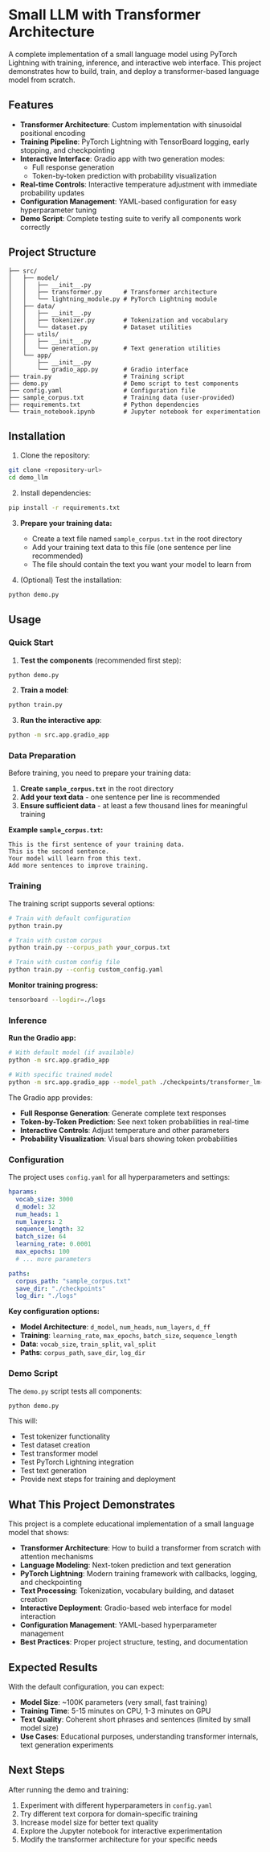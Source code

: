 # Small LLM with Transformer Architecture

A complete implementation of a small language model using PyTorch Lightning with training, inference, and interactive web interface. This project demonstrates how to build, train, and deploy a transformer-based language model from scratch.

## Features

- **Transformer Architecture**: Custom implementation with sinusoidal positional encoding
- **Training Pipeline**: PyTorch Lightning with TensorBoard logging, early stopping, and checkpointing
- **Interactive Interface**: Gradio app with two generation modes:
  - Full response generation
  - Token-by-token prediction with probability visualization
- **Real-time Controls**: Interactive temperature adjustment with immediate probability updates
- **Configuration Management**: YAML-based configuration for easy hyperparameter tuning
- **Demo Script**: Complete testing suite to verify all components work correctly

## Project Structure

```
├── src/
│   ├── model/
│   │   ├── __init__.py
│   │   ├── transformer.py      # Transformer architecture
│   │   └── lightning_module.py # PyTorch Lightning module
│   ├── data/
│   │   ├── __init__.py
│   │   ├── tokenizer.py        # Tokenization and vocabulary
│   │   └── dataset.py          # Dataset utilities
│   ├── utils/
│   │   ├── __init__.py
│   │   └── generation.py       # Text generation utilities
│   └── app/
│       ├── __init__.py
│       └── gradio_app.py       # Gradio interface
├── train.py                    # Training script
├── demo.py                     # Demo script to test components
├── config.yaml                 # Configuration file
├── sample_corpus.txt           # Training data (user-provided)
├── requirements.txt            # Python dependencies
└── train_notebook.ipynb        # Jupyter notebook for experimentation
```

## Installation

1. Clone the repository:
```bash
git clone <repository-url>
cd demo_llm
```

2. Install dependencies:
```bash
pip install -r requirements.txt
```

3. **Prepare your training data:**
   - Create a text file named `sample_corpus.txt` in the root directory
   - Add your training text data to this file (one sentence per line recommended)
   - The file should contain the text you want your model to learn from

4. (Optional) Test the installation:
```bash
python demo.py
```

## Usage

### Quick Start

1. **Test the components** (recommended first step):
```bash
python demo.py
```

2. **Train a model**:
```bash
python train.py
```

3. **Run the interactive app**:
```bash
python -m src.app.gradio_app
```

### Data Preparation

Before training, you need to prepare your training data:

1. **Create `sample_corpus.txt`** in the root directory
2. **Add your text data** - one sentence per line is recommended
3. **Ensure sufficient data** - at least a few thousand lines for meaningful training

**Example `sample_corpus.txt`:**
```
This is the first sentence of your training data.
This is the second sentence.
Your model will learn from this text.
Add more sentences to improve training.
```

### Training

The training script supports several options:

```bash
# Train with default configuration
python train.py

# Train with custom corpus
python train.py --corpus_path your_corpus.txt

# Train with custom config file
python train.py --config custom_config.yaml
```

**Monitor training progress:**
```bash
tensorboard --logdir=./logs
```

### Inference

**Run the Gradio app:**
```bash
# With default model (if available)
python -m src.app.gradio_app

# With specific trained model
python -m src.app.gradio_app --model_path ./checkpoints/transformer_lm-best-v01.ckpt --vocab_path ./checkpoints/vocab.pkl
```

The Gradio app provides:
- **Full Response Generation**: Generate complete text responses
- **Token-by-Token Prediction**: See next token probabilities in real-time
- **Interactive Controls**: Adjust temperature and other parameters
- **Probability Visualization**: Visual bars showing token probabilities

### Configuration

The project uses `config.yaml` for all hyperparameters and settings:

```yaml
hparams:
  vocab_size: 3000
  d_model: 32
  num_heads: 1
  num_layers: 2
  sequence_length: 32
  batch_size: 64
  learning_rate: 0.0001
  max_epochs: 100
  # ... more parameters

paths:
  corpus_path: "sample_corpus.txt"
  save_dir: "./checkpoints"
  log_dir: "./logs"
```

**Key configuration options:**
- **Model Architecture**: `d_model`, `num_heads`, `num_layers`, `d_ff`
- **Training**: `learning_rate`, `max_epochs`, `batch_size`, `sequence_length`
- **Data**: `vocab_size`, `train_split`, `val_split`
- **Paths**: `corpus_path`, `save_dir`, `log_dir`

### Demo Script

The `demo.py` script tests all components:

```bash
python demo.py
```

This will:
- Test tokenizer functionality
- Test dataset creation
- Test transformer model
- Test PyTorch Lightning integration
- Test text generation
- Provide next steps for training and deployment

## What This Project Demonstrates

This project is a complete educational implementation of a small language model that shows:

- **Transformer Architecture**: How to build a transformer from scratch with attention mechanisms
- **Language Modeling**: Next-token prediction and text generation
- **PyTorch Lightning**: Modern training framework with callbacks, logging, and checkpointing
- **Text Processing**: Tokenization, vocabulary building, and dataset creation
- **Interactive Deployment**: Gradio-based web interface for model interaction
- **Configuration Management**: YAML-based hyperparameter management
- **Best Practices**: Proper project structure, testing, and documentation

## Expected Results

With the default configuration, you can expect:
- **Model Size**: ~100K parameters (very small, fast training)
- **Training Time**: 5-15 minutes on CPU, 1-3 minutes on GPU
- **Text Quality**: Coherent short phrases and sentences (limited by small model size)
- **Use Cases**: Educational purposes, understanding transformer internals, text generation experiments

## Next Steps

After running the demo and training:
1. Experiment with different hyperparameters in `config.yaml`
2. Try different text corpora for domain-specific training
3. Increase model size for better text quality
4. Explore the Jupyter notebook for interactive experimentation
5. Modify the transformer architecture for your specific needs
